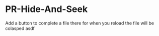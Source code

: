 # PR-Hide-And-Seek
Add a button to complete a file there for when you reload the file will be colasped
asdf
